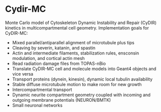 # Cydir-MC
Monte Carlo model of Cytoskeleton Dynamic Instability and Repair (CyDIR) kinetics in multicompartmental cell geometry.
Implementation goals for CyDIR-MC:
- Mixed parallel/antiparallel alignment of microtubule plus tips
- Cleaving by severin, katanin, and spastin
- Actin and intermediate filaments, stabilization rules, ensconsin modulation, and cortical actin mesh
- Read radiation damage files from TOPAS-nBio
- Translate CyDIR-MC cell and molecule models into Geant4 objects and vice versa
- Transport proteins (dynein, kinesin), dynamic local tubulin availability
- Stable diffuse microtubule motion to make room for new growth
- Intercompartmental transport
- Dynamic neurite compartment geometry coupled with incoming and outgoing membrane potentials (NEURON/BMTK)
- Small neuronal networks
